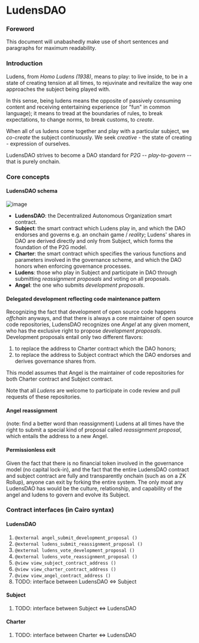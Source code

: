 # LudensDAO

### Foreword
This document will unabashedly make use of short sentences and paragraphs for maximum readability.

### Introduction
Ludens, from _Homo Ludens (1938)_, means to play: to live inside, to be in a state of creating tension at all times, to rejuvinate and revitalize the way one approaches the subject being played with.

In this sense, being ludens means the opposite of passively consuming content and receiving entertaining experience (or "fun" in common language); it means to tread at the boundaries of rules, to break expectations, to change norms, to break customs, to _create_.

When all of us ludens come together and play with a particular subject, we _co-create_ the subject continuously. We seek _creative_ - the state of creating - expression of ourselves.

LudensDAO strives to become a DAO standard for _P2G_ -- _play-to-govern_ -- that is purely onchain.

### Core concepts

#### LudensDAO schema
![image](https://user-images.githubusercontent.com/59590480/167301300-ff523f07-38e0-4605-947f-c478770762d2.png)
- **LudensDAO**: the Decentralized Autonomous Organization smart contract.
- **Subject**: the smart contract which Ludens play in, and which the DAO endorses and governs e.g. an onchain game / _reality_; Ludens' shares in DAO are derived directly and only from Subject, which forms the foundation of the P2G model.
- **Charter**: the smart contract which specifies the various functions and parameters involved in the governance scheme, and which the DAO honors when enforcing governance processes.
- **Ludens**: those who play in Subject and participate in DAO through submitting _reassignment proposals_ and voting on all proposals.
- **Angel**: the one who submits _development proposals_. 

#### Delegated development reflecting code maintenance pattern
Recognizing the fact that development of open source code happens _offchain_ anyways, and that there is always a core maintainer of open source code repositories, LudensDAO recognizes one *Angel* at any given moment, who has the exclusive right to propose *development proposals*. Development proposals entail only two different flavors:
1. to replace the address to Charter contract which the DAO honors;
2. to replace the address to Subject contract which the DAO endorses and derives governance shares from.

This model assumes that Angel is the maintainer of code repositories for both Charter contract and Subject contract.

Note that all _Ludens_ are welcome to participate in code review and pull requests of these repositories.

#### Angel reassignment
(note: find a better word than reassignment) Ludens at all times have the right to submit a special kind of proposal called *reassignment proposal*, which entails the address to a new Angel.

#### Permissionless exit
Given the fact that there is no financial token involved in the governance model (no capital lock-in), and the fact that the entire LudensDAO contract and subject contract are fully and transparently onchain (such as on a ZK Rollup), anyone can exit by forking the entire system. The only moat any LudensDAO has would be the culture, relationship, and capability of the angel and ludens to govern and evolve its Subject.

### Contract interfaces (in Cairo syntax)
#### LudensDAO
1. `@external angel_submit_development_proposal ()`
2. `@external ludens_submit_reassignment_proposal ()`
3. `@external ludens_vote_development_proposal ()`
4. `@external ludens_vote_reassignment_proposal ()`
5. `@view view_subject_contract_address ()`
6. `@view view_charter_contract_address ()`
7. `@view view_angel_contract_address ()`
8. TODO: interface between LudensDAO <=> Subject

#### Subject
1. TODO: interface between Subject <=> LudensDAO

#### Charter
1. TODO: interface between Charter <=> LudensDAO
